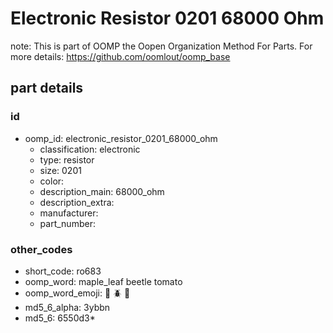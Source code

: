 # Electronic Resistor 0201 68000 Ohm  

note: This is part of OOMP the Oopen Organization Method For Parts. For more details: https://github.com/oomlout/oomp_base

##  part details





### id
* oomp_id: electronic_resistor_0201_68000_ohm
  * classification: electronic
  * type: resistor
  * size: 0201
  * color: 
  * description_main: 68000_ohm
  * description_extra: 
  * manufacturer: 
  * part_number: 

### other_codes
* short_code: ro683
* oomp_word: maple_leaf beetle tomato
* oomp_word_emoji: :maple_leaf: :beetle: :tomato:
* md5_6_alpha: 3ybbn
* md5_6: 6550d3* 
